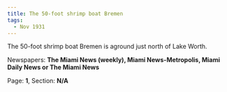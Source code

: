 ```yaml
---  
title: The 50-foot shrimp boat Bremen  
tags:  
  - Nov 1931  
---  
```

  
The 50-foot shrimp boat Bremen is aground just north of Lake Worth.  
  
Newspapers: **The Miami News (weekly), Miami News-Metropolis, Miami Daily News or The Miami News**  
  
Page: **1**, Section: **N/A** 
